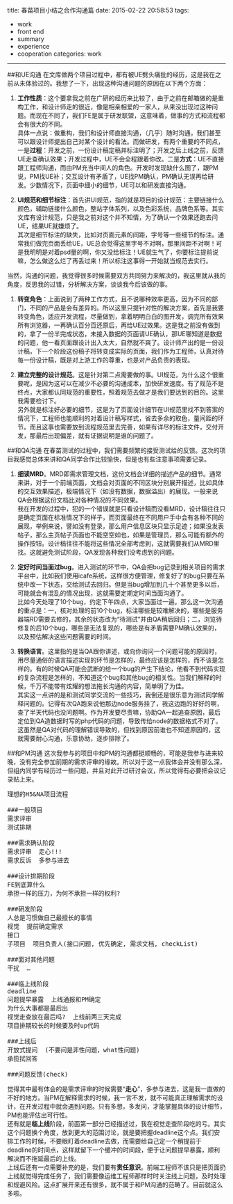 title: 春苗项目小结之合作沟通篇
date: 2015-02-22 20:58:53
tags:
  - work
  - front end
  - summary
  - experience
  - cooperation
categories: work
---

##和UE沟通
在文库做两个项目过程中，都有被UE劈头痛批的经历，这是我在之前从未体验过的。我想了一下，出现这种沟通问题的原因在以下两个方面：

1. **工作性质**：这个要拿我之前在广研的经历来比较了，由于之前在邮箱做的是重构工作，和设计师走的很近，像是相亲相爱的一家人，从来没出现过这种问题。而现在不同了，我们FE是属于研发联盟，这意味着，做事的方式和流程都会有很大的不同。  
具体一点说：做重构，我们和设计师直接沟通，（几乎）随时沟通，我们甚至可以跟设计师提出自己对某个设计的看法。而做研发，有两个重要的不同点，一是**过程**：开发之前，一份设计稿定稿并标注明了；开发之后上线之前，反馈UE走查确认效果；开发过程中，UE不会全程跟着你改。二是**方式**：UE不直接跟工程师沟通，而由PM充当中间人的角色。开发时发现缺什么图了，跟PM说，PM找UE补；交互设计有矛盾了，UE找PM确认，PM确认无误再给研发。少数情况下，页面中细小的细节，UE可以和研发直接沟通。  
<!-- more -->

2. **UI规范和细节标注**：首先讲UI规范，指的就是项目的设计规范：主要链接什么颜色，辅助链接什么颜色，整站字体系列，以及色彩系统，品牌色系等。其实文库有设计规范，只是我之前对这个并不知情，为了确认一个效果还跑去问UE，结果UE就嫌烦了。  
其次是细节标注的缺失，比如对页面元素的间距，字号等一些细节的标注。通常我们做完页面丢给UE，UE总会觉得这里字号不对啊，那里间距不对啊！可是我明明是对着psd量的啊，你又没给标注！UE就生气了，你要标注提前说嘛，怎么做这么烂了再丢过来！所以标注这事得一开始就当规范去实行。

当然，沟通的问题，我觉得很多时候需要双方共同努力来解决的，我这里就从我的角度，反思我的过错，分析解决方案，谈谈我今后该做的事。

1. **转变角色**：上面说到了两种工作方式，且不说哪种效率更高，因为不同的部门，不同的产品是会有差异的。所以这里只提针对性的解决方案，首先是我要转变角色，适应开发流程，尽量做到，拿着明明白白的图开发，调完所有效果所有浏览器，一再确认百分百还原后，再给UE过效果。这是我之前没有做到的，拿了一份半完成状态，未接入数据的页面请UE确认，那UE哪知道是数据的问题，他一看页面跟设计出入太大，自然就不爽了。设计师产出的是一份设计稿，下一个阶段这份稿子将转变成实际的页面，我们作为工程师，认真对待每一份设计稿，既是对上游工作的尊重，也是对产品负责的表现。

2. **建立完整的设计规范**。这是针对第二点需要做的事。UI规范，为什么这个很重要呢，是因为这可以在减少不必要的沟通成本，加快研发速度。有了规范不是终点，大家都认同规范的重要性，照着规范去做才是我们要达到的目的。这里我需要检讨下。  
另外就是标注好必要的细节，这是为了页面设计细节在UI规范里找不到答案的情况下，工程师也能顺利的对着设计稿写样式，省去多余的取色，量间距的环节。而且这事也需要放到流程规范里去完善，如果有详尽的标注文件，交付开发，那最后出现偏差，就有证据说明是谁的问题了。

##和QA沟通
在春苗测试的过程中，我们需要频繁的接受测试给的反馈。这次的项目我感觉总体来讲和QA同学合作比较愉快，但是也有些注意事项需要记录。

1. **细读MRD**。MRD即需求管理文档，这份文档会详细的描述产品的细节。通常来讲，对于一个前端页面，文档会对页面的不同区块分别展开描述，比如具体的交互效果描述，极端情况下（如没有数据，数据溢出）的展现。一般来说QA会根据这份文档比对各种情况的不同效果。  
我在开发的过程中，犯的一个错误就是只看设计稿而没看MRD，设计稿往往只是确定页面在标准情况下的样子，而页面最终在不同用户手中会有各种不同的展现，举例来说，譬如没有登录，那么用户信息区块只显示足迹；如果没发表帖子，那么主页帖子页面也不能空空如也，如果是管理员，那么可能有额外的操作按钮。设计稿往往不能将这些情况全部考虑到，这就需要我们从MRD里找。这就避免测试阶段，QA发现各种我们没考虑到的问题。

2. **定好时间当面过bug**。进入测试的环节中，QA会把bug记录到相关项目的需求平台中，比如我们使用icafe系统，这样很方便管理，修复好了的bug只要在系统中改一下状态，交给测试去回归。但是当bug增加到几十个甚至更多以后，可能就会有混乱的情况出现，这就需要定期定时间当面沟通了。  
比如今天处理了10个bug，约定下午四点，大家当面过一遍。那么这一次沟通的重点是：一，核对处理的前10个bug，标注哪些是较难解决的，哪些是服务器端RD需要去修的，其余的状态改为“待测试”并由QA稍后回归；二，浏览待修复的后10个bug，哪些是无法复现的，哪些是有矛盾需要PM确认效果的，以及预估解决这些问题需要的时间。

3. **转换语言**。这里指的是当QA跟你讲述，或向你询问一个问题可能的原因时，用尽量通俗的语言描述实现的环节是怎样的，最终应该是怎样的，而不该是怎样的。有的时候QA可能会武断的给一个bug的产生下结论，他看不到代码实现的复杂流程是怎样的，不知道这个bug和其他bug的相关性。当我们解释的时候，千万不能带有炫耀的想法拖长沟通的内容，简单明了为佳。  
其实这一点讲的是和测试同学交流的一些技巧，我倒还是很乐意为测试同学解释问题的。记得有次QA跑来说他那边node服务挂了，我这边跑的好好的啊，查了半天代码也没问题啊。作为开发要尽责嘛，协助QA一起追查原因，最后定位到QA造数据时写的php代码的问题，导致传给node的数据格式不对了。这虽然是QA对代码的理解错误导致的，但找到原因前谁也不知道原因的，这就需要耐心沟通，乐意协助，逐步排除了。

##和PM沟通
这次我参与的项目中和PM的沟通都挺顺畅的，可能是我参与进来较晚，没有完全参加前期的需求评审的缘故。所以对于这一点我体会并没有那么深，但组内同学有经历过一些问题，并且对此开过研讨会议，所以觉得有必要把会议记录贴上来。
<pre>
理想的H5&NA项目流程

###一般项目
需求评审
测试排期

###需求确认阶段
需求评审  走心!!!
需求反诉  多参与进去

###设计排期阶段
FE到底算什么
承担一样的压力，为何不承担一样的权利?

###研发阶段
人总是习惯做自己最擅长的事情
视觉  提前确定需求
接口
子项目  项目负责人(接口问题, 优先确定, 需求文档, checkList)

###面对其他问题
干扰  …

###临上线阶段
deadline
问题提早暴露  上线通报和PM确定
为什么大事都是最后出
视觉走查放在最后吗?  上线前两三天完成
项目排期较长的时候要及时up代码

###上线后
开放式提问  (不要问是非性问题，what性问题)
承揽拭回答

###问题反馈(check)
</pre>

觉得其中最有体会的是需求评审的时候需要“**走心**”，多参与进去，这是我一直做的不好的地方。当PM在解释需求的时候，我一言不发，就不可能真正理解需求的设计，在开发过程中就会遇到问题。只有多想，多发问，才能掌握具体的设计细节，PM也能评估出可行性。  
还有就是**临上线**阶段，前面第一部分已经描述过，我在视觉走查阶段吃的亏。其实这个问题换个角度，放到更大的范围讨论，就是要把握deadline这个点。我们安排工作的时候，不要眼盯着deadline去做，而需要给自己定一个稍提前于deadline的时间点，这样就留下一个缓冲的时间段，便于让问题提早暴露，顺利解决而不拖延最后的上线。  
上线后还有一点需要补充的是，我们要有**责任意识**。前端工程师不该只是把页面扔上线就觉得完成任务了，我们需要像运维工程师那样时时关注线上问题，及时处理和规避风险。这点扩展开来还有很多，就不属于和PM沟通的范畴了。目前就这么多啦。